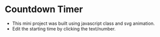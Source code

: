 # Countdown Timer
* This mini project was built using javascript class and svg animation.
* Edit the starting time by clicking the text/number.
